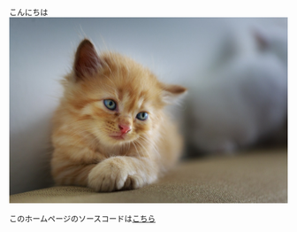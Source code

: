 こんにちは
![猫の画像](cat-3266673_1280.jpg)

このホームページのソースコードは[こちら](https://github.com/ryotaseo/SamplePages)

